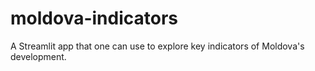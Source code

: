 # moldova-indicators
A Streamlit app that one can use to explore key indicators of Moldova's development.
